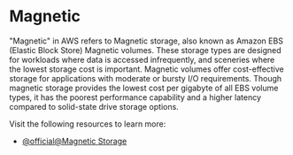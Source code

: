 # Magnetic

"Magnetic" in AWS refers to Magnetic storage, also known as Amazon EBS (Elastic Block Store) Magnetic volumes. These storage types are designed for workloads where data is accessed infrequently, and sceneries where the lowest storage cost is important. Magnetic volumes offer cost-effective storage for applications with moderate or bursty I/O requirements. Though magnetic storage provides the lowest cost per gigabyte of all EBS volume types, it has the poorest performance capability and a higher latency compared to solid-state drive storage options.

Visit the following resources to learn more:

- [@official@Magnetic Storage](https://aws.amazon.com/ebs/previous-generation/)
